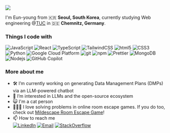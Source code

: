 
[<img src="https://github.com/user-attachments/assets/02eb74e5-f07b-4f13-88ae-d99bc0ca8bb4" />](https://codepen.io/carolineartz/pen/VwYwZaP)

I'm Eun-young from 🇰🇷 **Seoul, South Korea**, currently studying Web engineering @[TUC](https://www.tu-chemnitz.de) in 🇩🇪 **Chemnitz, Germany**.

### Things I code with
<p>
  <img alt="JavaScript" src="https://img.shields.io/badge/JavaScript-F7DF1E?style=flat-square&logo=javascript&logoColor=white" />
  <img alt="React" src="https://img.shields.io/badge/-React-45b8d8?style=flat-square&logo=react&logoColor=white" />
  <img alt="TypeScript" src="https://img.shields.io/badge/-TypeScript-007ACC?style=flat-square&logo=typescript&logoColor=white" />
  <img alt="TailwindCSS" src="https://img.shields.io/badge/tailwindcss-%2338B2AC.svg?style=flat-square&logo=tailwind-css&logoColor=white" />
  <img alt="html5" src="https://img.shields.io/badge/-HTML5-E34F26?style=flat-square&logo=html5&logoColor=white" />
  <img alt="CSS3" src="https://img.shields.io/badge/CSS3-1572B6?style=flat-square&logo=css3&logoColor=white" />
  <img alt="Python" src="https://img.shields.io/badge/Python-3776AB?style=flat-square&logo=python&logoColor=white" />
  <img alt="Google Cloud Platform" src="https://img.shields.io/badge/-Google_Cloud_Platform-1a73e8?style=flat-square&logo=google-cloud&logoColor=white" />
  <img alt="git" src="https://img.shields.io/badge/-Git-F05032?style=flat-square&logo=git&logoColor=white" />
  <img alt="npm" src="https://img.shields.io/badge/-NPM-CB3837?style=flat-square&logo=npm&logoColor=white" />
  <img alt="Prettier" src="https://img.shields.io/badge/-Prettier-F7B93E?style=flat-square&logo=prettier&logoColor=white" />
  <img alt="MongoDB" src="https://img.shields.io/badge/-MongoDB-13aa52?style=flat-square&logo=mongodb&logoColor=white" />
  <img alt="Nodejs" src="https://img.shields.io/badge/-Nodejs-43853d?style=flat-square&logo=Node.js&logoColor=white" />
  <img alt="GitHub Copilot" src="https://img.shields.io/badge/github_copilot-8957E5?style=flat-square&logo=github-copilot&logoColor=white" />
</p>

### More about me
- 🛠 I’m currently working on generating Data Management Plans (DMPs) via an LLM-powered chatbot
- 🌱 I’m interested in LLMs and the open-source ecosystem
- 😺 I'm a cat person
- 🕵🏻‍♀️ I love solving problems in online room escape games. If you do too, check out [Mildescape Room Escape Game](https://neat-escape.com/webgames/)!
- 📫 How to reach me
 <br> <a href="https://www.linkedin.com/in/y0ungchoi" target="_blank"><img alt="LinkedIn" src="https://img.shields.io/badge/linkedin-%230077B5.svg?&style=for-the-badge&logo=linkedin&logoColor=white" /></a> <a href="mailto:youngchoi2094@gmail.com"><img alt="Email" src="https://img.shields.io/badge/Gmail-D14836?style=for-the-badge&logo=gmail&logoColor=white" /></a> <a href="https://stackoverflow.com/users/6638699/emily-c"><img alt="StackOverflow" src="https://img.shields.io/badge/-Stackoverflow-FE7A16?style=for-the-badge&logo=stack-overflow&logoColor=white" /></a> 

